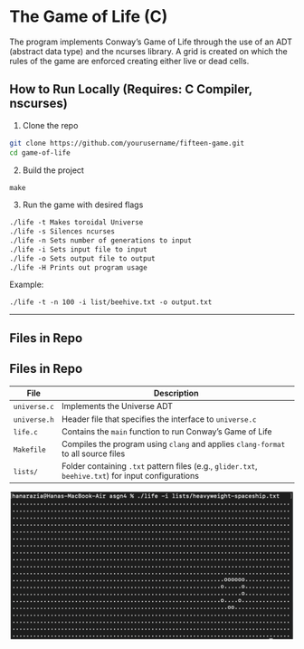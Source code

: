 # The Game of Life (C)

The program implements Conway’s Game of Life through the use of an ADT (abstract data type) and the ncurses library. A grid is created on which the rules of the game are enforced creating either live or dead cells. 

## How to Run Locally (Requires: C Compiler, nscurses)

1. Clone the repo  
  ```bash
  git clone https://github.com/yourusername/fifteen-game.git
  cd game-of-life
  ```
2. Build the project
  ```
  make
  ```
3. Run the game with desired flags
  ```
  ./life -t	Makes toroidal Universe
  ./life -s	Silences ncurses
  ./life -n	Sets number of generations to input
  ./life -i	Sets input file to input
  ./life -o	Sets output file to output
  ./life -H	Prints out program usage
  ```
  Example:
  ```
  ./life -t -n 100 -i list/beehive.txt -o output.txt
  ```

---

## Files in Repo

## Files in Repo

| File            | Description                                                                                         |
|-----------------|-----------------------------------------------------------------------------------------------------|
| `universe.c`    | Implements the Universe ADT                                                                         |
| `universe.h`    | Header file that specifies the interface to `universe.c`                                            |
| `life.c`        | Contains the `main` function to run Conway’s Game of Life                                           |
| `Makefile`      | Compiles the program using `clang` and applies `clang-format` to all source files                   |
| `lists/`        | Folder containing `.txt` pattern files (e.g., `glider.txt`, `beehive.txt`) for input configurations |


![Screenshot of the game](image.png)
